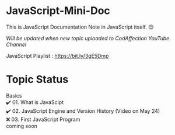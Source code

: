 # JavaScript-Mini-Doc

This is JavaScript Documentation Note in JavaScript itself. :blush:

*Will be updated when new topic uploaded to CodAffection YouTube Channel*

JavaScript Playlist : https://bit.ly/3gE5Dmp

# Topic Status
Basics  
:heavy_check_mark: 01. What is JavaScipt  
:heavy_check_mark: 02. JavaScript Engine and Version History (Video on May 24)    
:x: 03. First JavaScript Program  
coming soon  